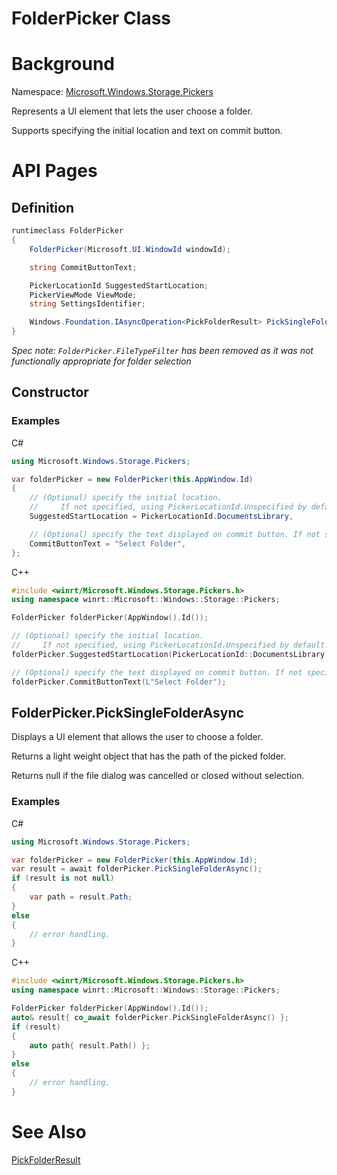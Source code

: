FolderPicker Class
===

# Background

Namespace: [Microsoft.Windows.Storage.Pickers](./Microsoft.Windows.Storage.Pickers.md)

Represents a UI element that lets the user choose a folder.

Supports specifying the initial location and text on commit button.

# API Pages

## Definition

```C#
runtimeclass FolderPicker
{
    FolderPicker(Microsoft.UI.WindowId windowId);

    string CommitButtonText;

    PickerLocationId SuggestedStartLocation;
    PickerViewMode ViewMode;
    string SettingsIdentifier;

    Windows.Foundation.IAsyncOperation<PickFolderResult> PickSingleFolderAsync();
}
```

*Spec note:*
*`FolderPicker.FileTypeFilter` has been removed as it was not functionally appropriate for folder 
selection*

## Constructor

### Examples

C#

```C#
using Microsoft.Windows.Storage.Pickers;

var folderPicker = new FolderPicker(this.AppWindow.Id)
{
    // (Optional) specify the initial location.
    //     If not specified, using PickerLocationId.Unspecified by default.
    SuggestedStartLocation = PickerLocationId.DocumentsLibrary,

    // (Optional) specify the text displayed on commit button. If not specified, use system default.
    CommitButtonText = "Select Folder",
};
```

C++

```C++
#include <winrt/Microsoft.Windows.Storage.Pickers.h>
using namespace winrt::Microsoft::Windows::Storage::Pickers;

FolderPicker folderPicker(AppWindow().Id());

// (Optional) specify the initial location.
//     If not specified, using PickerLocationId.Unspecified by default.
folderPicker.SuggestedStartLocation(PickerLocationId::DocumentsLibrary);

// (Optional) specify the text displayed on commit button. If not specified, use system default.
folderPicker.CommitButtonText(L"Select Folder");
```

## FolderPicker.PickSingleFolderAsync

Displays a UI element that allows the user to choose a folder.

Returns a light weight object that has the path of the picked folder.

Returns null if the file dialog was cancelled or closed without selection.

### Examples

C#

```C#
using Microsoft.Windows.Storage.Pickers;

var folderPicker = new FolderPicker(this.AppWindow.Id);
var result = await folderPicker.PickSingleFolderAsync();
if (result is not null)
{
    var path = result.Path;
}
else
{
    // error handling.
}
```

C++
```C++
#include <winrt/Microsoft.Windows.Storage.Pickers.h>
using namespace winrt::Microsoft::Windows::Storage::Pickers;

FolderPicker folderPicker(AppWindow().Id());
auto& result{ co_await folderPicker.PickSingleFolderAsync() };
if (result)
{
    auto path{ result.Path() };
}
else
{
    // error handling.
}
```

# See Also

[PickFolderResult](./PickFolderResult.md)
